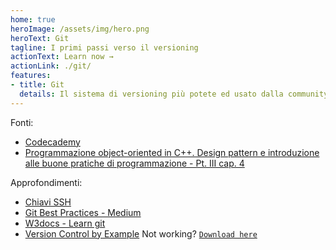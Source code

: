 ```yaml
---
home: true
heroImage: /assets/img/hero.png
heroText: Git
tagline: I primi passi verso il versioning
actionText: Learn now →
actionLink: ./git/
features:
- title: Git
  details: Il sistema di versioning più potete ed usato dalla community.
---
```

Fonti:<br>
- [Codecademy](https://www.codecademy.com/learn/learn-git)
- [Programmazione object-oriented in C++. Design pattern e introduzione alle buone pratiche di programmazione - Pt. III cap. 4](https://www.amazon.it/Programmazione-object-oriented-introduzione-pratiche-programmazione/dp/8893851091/ref=sr_1_5?__mk_it_IT=%C3%85M%C3%85%C5%BD%C3%95%C3%91&keywords=c%2B%2B&qid=1580907598&sr=8-5)

Approfondimenti:<br>
- [Chiavi SSH](https://help.github.com/en/github/authenticating-to-github/connecting-to-github-with-ssh)
- [Git Best Practices - Medium](https://medium.com/@grazibonizi/the-best-branching-model-to-work-with-git-4008a8098e6a)
- [W3docs - Learn git](https://www.w3docs.com/learn-git/introduction4.html)
- [Version Control by Example](https://ericsink.com/vcbe/index.html) Not working? [`Download here`](/assets/vcbe_a4_lo.pdf)
